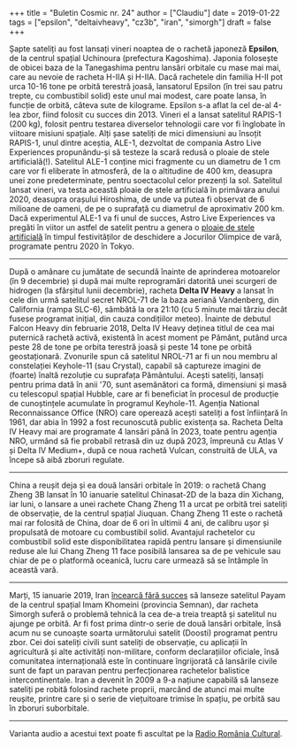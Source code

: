 +++
title = "Buletin Cosmic nr. 24"
author = ["Claudiu"]
date = 2019-01-22
tags = ["epsilon", "deltaivheavy", "cz3b", "iran", "simorgh"]
draft = false
+++

Șapte sateliți au fost lansați vineri noaptea de o rachetă japoneză **Epsilon**, de la centrul spațial Uchinoura (prefectura Kagoshima). Japonia folosește de obicei baza de la Tanegashima pentru lansări orbitale cu mase mai mai, care au nevoie de racheta H-IIA și H-IIA. Dacă rachetele din familia H-II pot urca 10-16 tone pe orbită terestră joasă, lansatorul Epsilon (în trei sau patru trepte, cu combustibil solid) este unul mai modest, care poate lansa, în funcție de orbită, câteva sute de kilograme. Epsilon s-a aflat la cel de-al 4-lea zbor, fiind folosit cu succes din 2013. Vineri el a lansat satelitul RAPIS-1 (200 kg), folosit pentru testarea diverselor tehnologii care vor fi înglobate în viitoare misiuni spațiale. Alți șase sateliți de mici dimensiuni au însoțit RAPIS-1, unul dintre aceștia, ALE-1, dezvoltat de compania Astro Live Experiences propunându-și să testeze la scară redusă o ploaie de stele artificială(!). Satelitul ALE-1 conține mici fragmente cu un diametru de 1 cm care vor fi eliberate în atmosferă, de la o altitudine de 400 km, deasupra unei zone predeterminate, pentru soectacolul celor prezenți la sol. Satelitul lansat vineri, va testa această ploaie de stele artificială în primăvara anului 2020, deasupra orașului Hiroshima, de unde va putea fi observat de 6 milioane de oameni, de pe o suprafață cu diametrul de aproximativ 200 km. Dacă experimentul ALE-1 va fi unul de succes, Astro Live Experiences va pregăti în viitor un astfel de satelit pentru a genera o [ploaie de stele artificială](https://www.newsweek.com/first-ever-artificial-meteor-shower-will-fall-hiroshima-next-year-718051) în timpul festivităților de deschidere a Jocurilor Olimpice de vară, programate pentru 2020 în Tokyo.

---

După o amânare cu jumătate de secundă înainte de aprinderea motoarelor (în 9 decembrie) și după mai multe reprogramări datorită unei scurgeri de hidrogen (la sfârșitul lunii decembrie), racheta **Delta IV Heavy** a lansat în cele din urmă satelitul secret NROL-71 de la baza aeriană Vandenberg, din California (rampa SLC-6), sâmbătă la ora 21:10 (cu 5 minute mai târziu decât fusese programat inițial, din cauza condițiilor meteo). Înainte de debutul Falcon Heavy din februarie 2018, Delta IV Heavy deținea titlul de cea mai puternică rachetă activă, existentă în acest moment pe Pământ, putând urca peste 28 de tone pe orbita terestră joasă și peste 14 tone pe orbită geostaționară. Zvonurile spun că satelitul NROL-71 ar fi un nou membru al constelației Keyhole-11 (sau Crystal), capabil să captureze imagini de (foarte) înaltă rezoluție cu suprafața Pământului. Acești sateliți, lansați pentru prima dată în anii '70, sunt asemănători ca formă, dimensiuni și masă cu telescopul spațial Hubble, care ar fi beneficiat în procesul de producție de cunoștințele acumulate în programul Keyhole-11. Agenția National Reconnaissance Office (NRO) care operează acești sateliți a fost înființară în 1961, dar abia în 1992 a fost recunoscută public existența sa. Racheta Delta IV Heavy mai are programate 4 lansări până în 2023, toate pentru agenția NRO, urmând să fie probabil retrasă din uz după 2023, împreună cu Atlas V și Delta IV Medium+, după ce noua rachetă Vulcan, construită de ULA, va începe să aibă zboruri regulate.

---

China a reușit deja și ea două lansări orbitale în 2019: o rachetă Chang Zheng 3B lansat în 10 ianuarie satelitul Chinasat-2D de la baza din Xichang, iar luni, o lansare a unei rachete Chang Zheng 11 a urcat pe orbită trei sateliți de observație, de la centrul spațial Jiuquan. Chang Zheng 11 este o rachetă mai rar folosită de China, doar de 6 ori în ultimii 4 ani, de calibru ușor și propulsată de motoare cu combustibil solid. Avantajul rachetelor cu combustibil solid este disponibilitatea rapidă pentru lansare și dimensiunile reduse ale lui Chang Zheng 11 face posibilă lansarea sa de pe vehicule sau chiar de pe o platformă oceanică, lucru care urmează să se întâmple în această vară.

---

Marți, 15 ianuarie 2019, Iran [încearcă fără succes](https://apnews.com/a8c2f77cc86747f68c8ca3e05a52536a) să lanseze satelitul Payam de la centrul spațial Imam Khomeini (provincia Semnan), dar racheta Simorgh suferă o problemă tehnică la cea de-a treia treaptă și satelitul nu ajunge pe orbită. Ar fi fost prima dintr-o serie de două lansări orbitale, însă acum nu se cunoaște soarta următorului satelit (Doosti) programat pentru zbor. Cei doi sateliți civili sunt sateliți de observație, cu aplicații în agricultură și alte activități non-militare, conform declarațiilor oficiale, însă comunitatea internațională este în continuare îngrijorată că lansările civile sunt de fapt un paravan pentru perfecționarea rachetelor balistice intercontinentale. Iran a devenit în 2009 a 9-a națiune capabilă să lanseze sateliți pe robită folosind rachete proprii, marcând de atunci mai multe reușite, printre care și o serie de viețuitoare trimise în spațiu, pe orbită sau în zboruri suborbitale.

---

Varianta audio a acestui text poate fi ascultat pe la [Radio România Cultural](https://radioromaniacultural.ro/buletin-cosmic-15/).